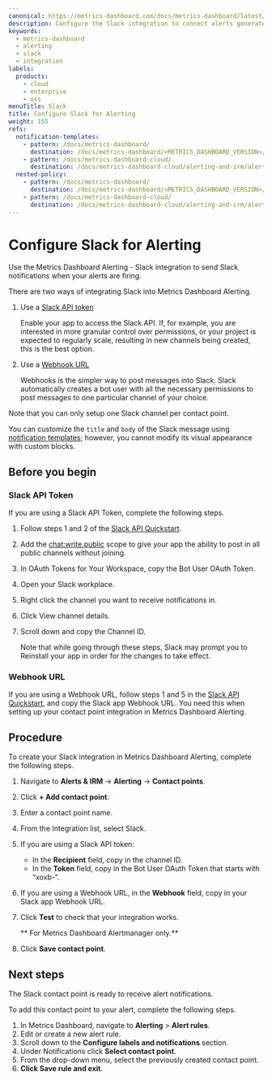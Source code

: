 ```yaml
---
canonical: https://metrics-dashboard.com/docs/metrics-dashboard/latest/alerting/configure-notifications/manage-contact-points/integrations/configure-slack/
description: Configure the Slack integration to connect alerts generated by Metrics Dashboard Alerting
keywords:
  - metrics-dashboard
  - alerting
  - slack
  - integration
labels:
  products:
    - cloud
    - enterprise
    - oss
menuTitle: Slack
title: Configure Slack for Alerting
weight: 155
refs:
  notification-templates:
    - pattern: /docs/metrics-dashboard/
      destination: /docs/metrics-dashboard/<METRICS_DASHBOARD_VERSION>/alerting/configure-notifications/template-notifications/
    - pattern: /docs/metrics-dashboard-cloud/
      destination: /docs/metrics-dashboard-cloud/alerting-and-irm/alerting/configure-notifications/template-notifications/
  nested-policy:
    - pattern: /docs/metrics-dashboard/
      destination: /docs/metrics-dashboard/<METRICS_DASHBOARD_VERSION>/alerting/configure-notifications/create-notification-policy/#add-new-nested-policy
    - pattern: /docs/metrics-dashboard-cloud/
      destination: /docs/metrics-dashboard-cloud/alerting-and-irm/alerting/configure-notifications/create-notification-policy/#add-new-nested-policy
---
```


# Configure Slack for Alerting

Use the Metrics Dashboard Alerting - Slack integration to send Slack notifications when your alerts are firing.

There are two ways of integrating Slack into Metrics Dashboard Alerting.

1. Use a [Slack API token](https://api.slack.com/authentication/token-types)

   Enable your app to access the Slack API. If, for example, you are interested in more granular control over permissions, or your project is expected to regularly scale, resulting in new channels being created, this is the best option.

1. Use a [Webhook URL](https://api.slack.com/messaging/webhooks)

   Webhooks is the simpler way to post messages into Slack. Slack automatically creates a bot user with all the necessary permissions to post messages to one particular channel of your choice.

Note that you can only setup one Slack channel per contact point.

You can customize the `title` and `body` of the Slack message using [notification templates](ref:notification-templates); however, you cannot modify its visual appearance with custom blocks.

## Before you begin

### Slack API Token

If you are using a Slack API Token, complete the following steps.

1. Follow steps 1 and 2 of the [Slack API Quickstart](https://api.slack.com/start/quickstart).
1. Add the [chat:write.public](https://api.slack.com/scopes/chat:write.public) scope to give your app the ability to post in all public channels without joining.
1. In OAuth Tokens for Your Workspace, copy the Bot User OAuth Token.
1. Open your Slack workplace.
1. Right click the channel you want to receive notifications in.
1. Click View channel details.
1. Scroll down and copy the Channel ID.

   Note that while going through these steps, Slack may prompt you to Reinstall your app in order for the changes to take effect.

### Webhook URL

If you are using a Webhook URL, follow steps 1 and 5 in the [Slack API Quickstart](https://api.slack.com/start/quickstart), and copy the Slack app Webhook URL. You need this when setting up your contact point integration in Metrics Dashboard Alerting.

## Procedure

To create your Slack integration in Metrics Dashboard Alerting, complete the following steps.

1. Navigate to **Alerts & IRM** -> **Alerting** -> **Contact points**.
1. Click **+ Add contact point**.
1. Enter a contact point name.
1. From the Integration list, select Slack.
1. If you are using a Slack API token:
   - In the **Recipient** field, copy in the channel ID.
   - In the **Token** field, copy in the Bot User OAuth Token that starts with “xoxb-”.
1. If you are using a Webhook URL, in the **Webhook** field, copy in your Slack app Webhook URL.
1. Click **Test** to check that your integration works.

   ** For Metrics Dashboard Alertmanager only.**

1. Click **Save contact point**.

## Next steps

The Slack contact point is ready to receive alert notifications.

To add this contact point to your alert, complete the following steps.

1. In Metrics Dashboard, navigate to **Alerting** > **Alert rules**.
1. Edit or create a new alert rule.
1. Scroll down to the **Configure labels and notifications** section.
1. Under Notifications click **Select contact point**.
1. From the drop-down menu, select the previously created contact point.
1. **Click Save rule and exit**.
